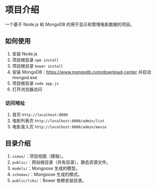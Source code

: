 # 项目介绍

一个基于 Node.js 和 MongoDB 的用于显示和管理电影数据的项目。

## 如何使用

1. 安装 Node.js
2. 项目根目录 `npm install`
3. 项目根目录 `bower install`
4. 安装 MongoDB：https://www.mongodb.com/download-center 并启动 mongod.exe
5. 项目根目录 `node app.js`
6. 打开浏览器访问
### 访问地址
1. 首页 `http://localhost:8000`
2. 电影列表页 `http://localhost:8000/admin/list`
3. 电影录入页 `http://localhost:8000/admin/movie`


## 目录介绍

1. `views/`：项目视图（模板）。
2. `public/`：网站根目录（共有目录），静态资源文件。
3. `models/`：Mongoose 生成的模型。
4. `schemas/`：Mongoose 生成的模式。
5. `public/libs/`：Bower 依赖安装目录。

